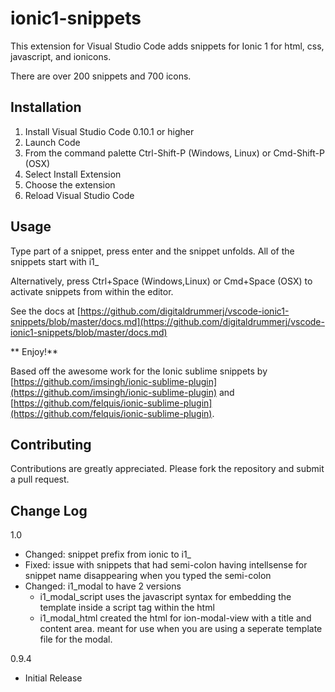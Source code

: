 # ionic1-snippets
 
 This extension for Visual Studio Code adds snippets for Ionic 1 for html, css, javascript, and ionicons.

There are over 200 snippets and 700 icons.

## Installation

1. Install Visual Studio Code 0.10.1 or higher
1. Launch Code
1. From the command palette Ctrl-Shift-P (Windows, Linux) or Cmd-Shift-P (OSX)
1. Select Install Extension
1. Choose the extension
1. Reload Visual Studio Code 

 
## Usage

Type part of a snippet, press enter and the snippet unfolds.  All of the snippets start with i1_  

Alternatively, press Ctrl+Space (Windows,Linux) or Cmd+Space (OSX) to activate snippets from within the editor.

See the docs at [https://github.com/digitaldrummerj/vscode-ionic1-snippets/blob/master/docs.md](https://github.com/digitaldrummerj/vscode-ionic1-snippets/blob/master/docs.md)

** Enjoy!**

Based off the awesome work for the Ionic sublime snippets by [https://github.com/imsingh/ionic-sublime-plugin](https://github.com/imsingh/ionic-sublime-plugin) and [https://github.com/felquis/ionic-sublime-plugin](https://github.com/felquis/ionic-sublime-plugin).

## Contributing

Contributions are greatly appreciated. Please fork the repository and submit a pull request.

## Change Log

1.0

* Changed: snippet prefix from ionic to i1_
* Fixed: issue with snippets that had semi-colon having intellsense for snippet name disappearing when you typed the semi-colon
* Changed: i1_modal to have 2 versions
	* i1_modal_script uses the javascript syntax for embedding the template inside a script tag within the html
	* i1_modal_html created the html for ion-modal-view with a title and content area.  meant for use when you are using a seperate template file for the modal.  

	
0.9.4

* Initial Release
